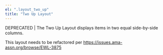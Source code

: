 ```yaml
---
el: ".layout_two_up"
title: "Two Up Layout"
---
```

DEPRECATED | The Two Up Layout displays items in two equal side-by-side columns.

This layout needs to be refactored per https://issues.ama-assn.org/browse/EWL-3875